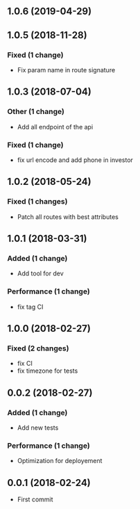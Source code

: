 ## 1.0.6 (2019-04-29)

## 1.0.5 (2018-11-28)

### Fixed (1 change)
* Fix param name in route signature

## 1.0.3 (2018-07-04)

### Other (1 change)
* Add all endpoint of the api

### Fixed (1 change)
* fix url encode and add phone in investor

## 1.0.2 (2018-05-24)
### Fixed (1 changes)
* Patch all routes with best attributes

## 1.0.1 (2018-03-31)

### Added (1 change)
* Add tool for dev

### Performance (1 change)
* fix tag CI

## 1.0.0 (2018-02-27)
### Fixed (2 changes)
* fix CI
* fix timezone for tests

## 0.0.2 (2018-02-27)
### Added (1 change)
* Add new tests

### Performance (1 change)
* Optimization for deployement

## 0.0.1 (2018-02-24)
* First commit













